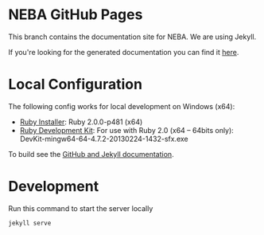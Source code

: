 ﻿# NEBA GitHub Pages

This branch contains the documentation site for NEBA. We are using Jekyll.

If you're looking for the generated documentation you can find it [here](https://neba.io).

# Local Configuration

The following config works for local development on Windows (x64):

- [Ruby Installer](http://rubyinstaller.org/downloads): Ruby 2.0.0-p481 (x64)
- [Ruby Development Kit](http://rubyinstaller.org/downloads): For use with Ruby 2.0 (x64 – 64bits only): DevKit-mingw64-64-4.7.2-20130224-1432-sfx.exe

To build see the [GitHub and Jekyll documentation](https://help.github.com/articles/using-jekyll-with-pages).

# Development

Run this command to start the server locally


    jekyll serve


